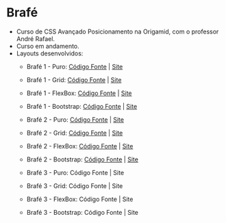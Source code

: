 # Brafé
* Curso de CSS Avançado Posicionamento na Origamid, com o professor André Rafael.
* Curso em andamento.
* Layouts desenvolvidos:
  * Brafé 1 - Puro: [Código Fonte](https://github.com/Lucas-HMSC/brafe/tree/main/brafe-1/puro) | [Site](https://lucas-hmsc.github.io/brafe/brafe-1/puro/)
  * Brafé 1 - Grid: [Código Fonte](https://github.com/Lucas-HMSC/brafe/tree/main/brafe-1/grid) | [Site](https://lucas-hmsc.github.io/brafe/brafe-1/grid/)
  * Brafé 1 - FlexBox: [Código Fonte](https://github.com/Lucas-HMSC/brafe/tree/main/brafe-1/flexbox) | [Site](https://lucas-hmsc.github.io/brafe/brafe-1/flexbox/)
  * Brafé 1 - Bootstrap: [Código Fonte](https://github.com/Lucas-HMSC/brafe/tree/main/brafe-1/bootstrap) | [Site](https://lucas-hmsc.github.io/brafe/brafe-1/bootstrap/)
  
  * Brafé 2 - Puro: [Código Fonte](https://github.com/Lucas-HMSC/brafe/tree/main/brafe-2/puro) | [Site](https://lucas-hmsc.github.io/brafe/brafe-2/puro/)
  * Brafé 2 - Grid: [Código Fonte](https://github.com/Lucas-HMSC/brafe/tree/main/brafe-2/grid) | [Site](https://lucas-hmsc.github.io/brafe/brafe-2/grid/)
  * Brafé 2 - FlexBox: [Código Fonte](https://github.com/Lucas-HMSC/brafe/tree/main/brafe-2/flexbox) | [Site](https://lucas-hmsc.github.io/brafe/brafe-2/flexbox/)
  * Brafé 2 - Bootstrap: [Código Fonte](https://github.com/Lucas-HMSC/brafe/tree/main/brafe-2/bootstrap) | [Site](https://lucas-hmsc.github.io/brafe/brafe-2/bootstrap/)

  * Brafé 3 - Puro: Código Fonte | Site
  * Brafé 3 - Grid: Código Fonte | Site
  * Brafé 3 - FlexBox: Código Fonte | Site
  * Brafé 3 - Bootstrap: Código Fonte | Site
